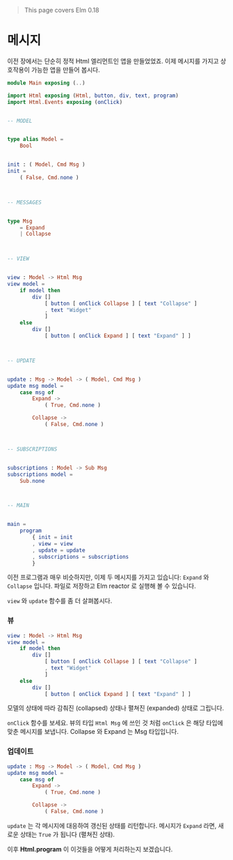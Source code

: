 > This page covers Elm 0.18

# 메시지

이전 장에서는 단순히 정적 Html 엘리먼트인 앱을 만들었었죠. 이제 메시지를 가지고 상호작용이 가능한 앱을 만들어 봅시다.

```elm
module Main exposing (..)

import Html exposing (Html, button, div, text, program)
import Html.Events exposing (onClick)


-- MODEL


type alias Model =
    Bool


init : ( Model, Cmd Msg )
init =
    ( False, Cmd.none )



-- MESSAGES


type Msg
    = Expand
    | Collapse



-- VIEW


view : Model -> Html Msg
view model =
    if model then
        div []
            [ button [ onClick Collapse ] [ text "Collapse" ]
            , text "Widget"
            ]
    else
        div []
            [ button [ onClick Expand ] [ text "Expand" ] ]



-- UPDATE


update : Msg -> Model -> ( Model, Cmd Msg )
update msg model =
    case msg of
        Expand ->
            ( True, Cmd.none )

        Collapse ->
            ( False, Cmd.none )



-- SUBSCRIPTIONS


subscriptions : Model -> Sub Msg
subscriptions model =
    Sub.none



-- MAIN


main =
    program
        { init = init
        , view = view
        , update = update
        , subscriptions = subscriptions
        }
```

이전 프로그램과 매우 비슷하지만, 이제 두 메시지를 가지고 있습니다: `Expand` 와 `Collapse` 입니다. 파일로 저장하고 Elm reactor 로 실행해 볼 수 있습니다.

`view` 와 `update` 함수를 좀 더 살펴봅시다.

### 뷰

```elm
view : Model -> Html Msg
view model =
    if model then
        div []
            [ button [ onClick Collapse ] [ text "Collapse" ]
            , text "Widget"
            ]
    else
        div []
            [ button [ onClick Expand ] [ text "Expand" ] ]
```

모델의 상태에 따라 감춰진 (collapsed) 상태나 펼쳐진 (expanded) 상태로 그립니다.

`onClick` 함수를 보세요. 뷰의 타입 `Html Msg` 에 쓰인 것 처럼 `onClick` 은 해당 타입에 맞춘 메시지를 보냅니다. Collapse 와 Expand 는 Msg 타입입니다.

### 업데이트

```elm
update : Msg -> Model -> ( Model, Cmd Msg )
update msg model =
    case msg of
        Expand ->
            ( True, Cmd.none )

        Collapse ->
            ( False, Cmd.none )
```

`update` 는 각 메시지에 대응하여 갱신된 상태를 리턴합니다. 메시지가 `Expand` 라면, 새로운 상태는 `True` 가 됩니다 (펼쳐진 상태).

이후 __Html.program__ 이 이것들을 어떻게 처리하는지 보겠습니다.
